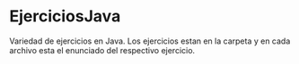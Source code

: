 # EjerciciosJava

Variedad de ejercicios en Java. Los ejercicios estan en la carpeta y en cada archivo esta el enunciado del respectivo ejercicio.
